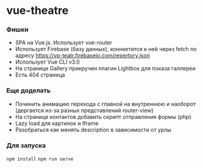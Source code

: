 # vue-theatre
### Фишки
- SPA на Vue.js. Использует vue-router
- Использует Firebase (базу данных), коннкетится к ней через fetch по адресу https://vp-teatr.firebaseio.com/repertory.json
- Использует Vue CLI v3.0
- На странице Gallery прикручен плагин Lightbox для показа галлереи
- Есть 404 страница

### Еще доделать
- Починить анимацию перехода с главной на внутреннюю и наоборот (дергается из-за разных представлений router-view)
- На странице контактов добавить скрипт отправления формы (php)
- Lazy load для картинок и Iframe
- Разобраться как менять description в зависимости от урлы

### Для запуска
```npm install```
```npm run serve```


